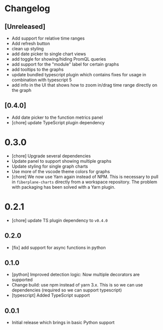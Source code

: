 # Changelog

## [Unreleased]
- Add support for relative time ranges
- Add refresh button
- clean up styling
- add date picker to single chart views
- add toggle for showing/hiding PromQL queries
- add support for the "module" label for certain graphs
- add tooltips to the graphs
- update bundled typescript plugin which contains fixes for usage in combination with typescript 5
- add info in the UI that shows how to zoom in/drag time range directly on the graph

## [0.4.0]
- Add date picker to the function metrics panel
- [chore] update TypeScript plugin dependency

# 0.3.0
- [chore] Upgrade several dependencies
- Update panel to support showing multiple graphs
- Update styling for single graph charts
- Use more of the vscode theme colors for graphs
- [chore] We now use Yarn again instead of NPM. This is necessary to pull in
  `fiberplane-charts` directly from a workspace repository. The problem with
  packaging has been solved with a Yarn plugin.

# 0.2.1

- [chore] update TS plugin dependency to `v0.4.0`

## 0.2.0

- [fix] add support for async functions in python

## 0.1.0

- [python] Improved detection logic: Now multiple decorators are supported
- Change build: use npm instead of yarn 3.x. This is so we can use dependencies
  (required so we can support typescript)
- [typescript] Added TypeScript support

## 0.0.1

- Initial release which brings in basic Python support
